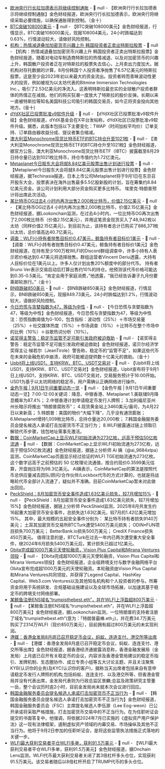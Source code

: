 - [欧洲央行行长拉加德表示将继续控制通胀]() - 📰 null - 【欧洲央行行长拉加德表示将继续控制通胀】金色财经报道，欧洲央行行长拉加德表示，欧洲央行将继续采取必要措施，以确保通胀得到控制。（金十）
- [BTC突破108000美元]() - 📰 null - 【BTC突破108000美元】金色财经报道，行情显示，BTC突破108000美元，现报108004美元，24小时跌幅达到0.63%，行情波动较大，请做好风险控制。
- [机构：热情减退叠加加密货币兴趣上升 韩国投资者正卖出特斯拉股票]() - 📰 null - 【机构：热情减退叠加加密货币兴趣上升 韩国投资者正卖出特斯拉股票】金色财经报道，随着对电动车制造商特斯拉的热情减退、以及对加密货币的兴趣上升，韩国散户投资者正在对特斯拉的股票失去信心，上月卖出力度加大。据机构对存托数据的计算，8月份韩国个人投资者净抛售了6.57亿美元的特斯拉股票，这是至少自2023年初以来最大的资金流出。投资者转而青睐波动性更大的投资，例如被视为以太坊代表的Bitmine Immersion Technologies Inc.，吸引了2.53亿美元的净流入。这表明特斯拉最忠实的全球散户投资者群体的热情正在减弱。他们的购买狂潮一度放大了特斯拉的股价反弹。长期以来一直被特斯拉等知名美国科技公司吸引的韩国交易员，如今正将资金投向其他地方。(金十)
- [dYdX社区已投票批准v9软件升级](https://x.com/dydxfoundation/status/1962393157858885891) - 📰 null - 【dYdX社区已投票批准v9软件升级】金色财经报道，dYdX基金会在X平台发帖称，dYdX社区已投票批准v9软件升级。据悉，此版本包括以下主要变化：TWAP（时间加权平均价）订单支持、订单路由器收益分成、提议者集合缩减。
- [澳大利亚Monochrome现货比特币ETF的BTC持仓升至1021枚](https://x.com/MonochromeAsset/status/1962385105525309679) - 📰 null - 【澳大利亚Monochrome现货比特币ETF的BTC持仓升至1021枚】金色财经报道，据官方公告，澳大利亚Monochrome现货比特币ETF（IBTC）披露截至8月29日持仓量已达到1021枚比特币，持仓市值约为1.72亿澳元。
- [Metaplanet今日股东大会将就8.84亿美元股票出售计划进行投票](https://www.techinasia.com/news/japans-metaplanet-to-vote-on-884m-bitcoin-share-sale-plan) - 📰 null - 【Metaplanet今日股东大会将就8.84亿美元股票出售计划进行投票】金色财经报道，据Techinasia报道，日本上市公司Metaplanet将于9月1日在东京召开股东大会，投票表决在海外出售最多5.5亿股新股的计划，旨在筹集约8.84亿美元资金。该公司计划利用大部分资金购买更多比特币。 
埃里克·特朗普预计将出席此次活动。
- [某比特币OG过去4 小时内再次出售2,000枚比特币，价值2.15亿美元](https://x.com/lookonchain/status/1962385957807849581) - 📰 null - 【某比特币OG过去4 小时内再次出售2,000枚比特币，价值2.15亿美元】金色财经报道，据Lookonchain监测，在过去4小时内，一位比特币OG再次出售了2,000枚比特币（价值2.15亿美元），并用这笔资金现货买入了48,942枚以太坊（同样价值2.15亿美元）。到目前为止，该持有者总计已购买了886,371枚以太坊，总价值高达40.7亿美元。
- [调查：WLFI小持有者抛售目标价0.47美元，鲸鱼持有者目标价1美元]() - 📰 null - 【调查：WLFI小持有者抛售目标价0.47美元，鲸鱼持有者目标价1美元】金色财经报道，在持有至少100万枚WLFI的Discord群组调查中，许多小持有人表示若价格达到0.47美元将选择抛售。群组运营者Vincent Deriu透露，大持有人目标价位在1美元以上。许多人仅计划出售20%额度中的部分代币。 
持有者Bruno Ver表示交易启动后打算出售约10%的持仓。他预测该代币价格可能达到0.35-0.5美元。“肯定会用于家庭消费，”他透露，“我已经告诉妻子九月份要乘邮轮旅行。”（金十）
- [BNB跌破850美元]() - 📰 null - 【BNB跌破850美元】金色财经报道，行情显示，BNB跌破850美元，现报849.73美元，24小时跌幅达到1.2%，行情波动较大，请做好风险控制。
- [今日恐慌与贪婪指数为47，等级为中性]() - 📰 null - 【今日恐慌与贪婪指数为47，等级为中性】金色财经报道，今日恐慌与贪婪指数为47，等级为中性 
注：恐慌指数阈值为0-100，包含指标：波动性（25%）＋市场交易量（25%）＋社交媒体热度（15%）＋市场调查（15%）＋比特币在整个市场中的比例（10%）＋谷歌热词分析（10%）。
- [诺奖得主警告：稳定币监管不足可能引发政府被迫救助]() - 📰 null - 【诺奖得主警告：稳定币监管不足可能引发政府被迫救助】金色财经报道，诺贝尔经济学奖得主让·梯若尔（JeanTirole）警告称，稳定币的“监管不足”，如果这些代币在未来的金融危机中崩溃，政府可能被迫提供数十亿美元的救助。（金十）
- [Upbit将上线USD1，支持KRW、BTC、USDT交易对](https://t.co/aj5uwLM8DL) - 📰 null - 【Upbit将上线USD1，支持KRW、BTC、USDT交易对】金色财经报道，Upbit宣布将于9月1日上线USD1，支持KRW、BTC、USDT交易对，交易服务预计于16:00开始。USD1为基于以太坊网络的稳定币，用户需确认正确网络进行操作。
- [金色午报 | 9月1日午间重要动态一览]() - 📰 null - 【金色午报 | 9月1日午间重要动态一览】7:00-12:00关键词：降息、中银香港、Metaplanet 
1.美联储9月降息概率为87.4%； 
2.中银香港计划申请稳定币发行人牌照； 
3.加利福尼亚州州长暗示将推出 “特朗普腐败币”； 
4.现货黄金站上3460美元/盎司，为4月22日以来新高； 
5.特朗普：美国的物价“大幅下降”，几乎没有通货膨胀； 
6.Metaplanet增持1,009枚比特币，总持仓量达20,000枚； 
7.韩国金融服务委员会提名候选人承诺打击加密货币不正当行为； 
8.WLFI披露通过链上领取已解锁代币步骤，钱包地址需事先激活。
- [数据：CoinMarketCap上显示WLFI初始流通为273亿枚，远高于预估50亿枚流通](https://x.com/ai_9684xtpa/status/1962362952167883216) - 📰 null - 【数据：CoinMarketCap上显示WLFI初始流通为273亿枚，远高于预估50亿枚流通】金色财经报道，据链上分析师 Ai 姨（@ai_9684xtpa）监测，CoinMarketCap页面显示经过验证的WLFI TGE初始流通为273亿枚。这个数字远高于之前预估的 50 亿枚理论流通值，按合约现价0.3599美元估算，开盘抛压将为98.3亿美元。 
Ai姨表示，CoinMarketCap的算法是按照代币总供应量减去团队/顾问/合作伙伴/Lockbox代币的方式计算的，也就是将战略轮代币全部计入流通了，疑似并不准确。目前CoinMarketCap暂未对此做出回应。
- [PeckShield：8月加密货币安全事件造成1.63亿美元损失，较7月增加15%](https://x.com/PeckShieldAlert/status/1962362569555157316) - 📰 null - 【PeckShield：8月加密货币安全事件造成1.63亿美元损失，较7月增加15%】金色财经报道，据链上分析师 PeckShield监测，2025年8月共发生约16起重大加密货币安全事件，总损失达1.63亿美元，较7月的1.42亿美元增加15%。 
其中，最大规模的五起安全事件分别为： 
某比特币持有者损失9140万美元； 
土耳其加密货币交易所BTCTurk遭受5400万美元损失； 
ODIN•FUN项目损失700万美元； 
BetterBank.io损失500万美元； 
CrediX Finance损失450万美元。 
值得注意的是，BTCTurk在过去一年内已两次遭受重大安全事件，继2024年6月损失5400万美元后，累计损失已超过1亿美元。
- [Obita完成超1000万美元天使轮融资，Vision Plus Capital和Mirana Ventures领投](https://www.prnewswire.com/news-releases/obita-secures-over-us10-million-in-angel-round-financing-to-accelerate-stablecoin-powered-cross-border-payment-infrastructure-302539658.html) - 📰 null - 【Obita完成超1000万美元天使轮融资，Vision Plus Capital和Mirana Ventures领投】金色财经报道，企业级跨境支付与数字金融网络平台Obita宣布完成超1000万美元的天使轮融资。本轮融资由Vision Plus Capital和Mirana Ventures共同领投，并获得了Legend Capital、HashKey Capital、Web3.com Ventures以及其他知名机构和个人投资者的参与。所筹资金将用于系统研发、合规基础设施建设以及全球市场拓展，以加速其基于稳定币的跨境支付网络部署。
- [某鲸鱼注册ENS域名“trumpisthebest.eth”，并在WLFI上浮盈超800万美元](https://x.com/lookonchain/status/1962361049015050642) - 📰 null - 【某鲸鱼注册ENS域名“trumpisthebest.eth”，并在WLFI上浮盈超800万美元】金色财经报道，据Lookonchain监测，一位特朗普的支持者注册了域名“trumpisthebest.eth”(意为：「特朗普最棒.eth」)，并花费34.7万美元购买了2314万WLFI（现价850万美元），目前拥有超过800万美元的未实现利润。
- [港媒：香港金发局8月底已召开稳定币会议，蚂蚁、连连支付、港交所等出席](https://www.etnet.com.hk/www/tc/news/home_categorized_news_detail.php?newsid=ETN350901560) - 📰 null - 【港媒：香港金发局8月底已召开稳定币会议，蚂蚁、连连支付、港交所等出席】金色财经报道，据香港经济通披露消息称，香港金融发展局（金发局）上月底已召开有关稳定币的会议，内容涉及香港金管局建议的稳定币指引、发牌机制、生态圈协作、成立专责小组等五大讨论主题，并且关注聚焦KYB(认识你的业务)及KYC(认识你的客户)，据称当天出席者包括来自有意申请稳定币发行人牌照的机构,包括蚂蚁、连连支付、以及港交所等，但香港金管局并没有代表出席，金发局代表则为行政总监区景麟;总监及政策研究主管董一岳，整个会议历时逾2小时，目前金发局尚未就本次会议进行回应。
- [韩国金融服务委员会提名候选人承诺打击加密货币不正当行为](https://ns3.ai/en/3OxnPKw1Mb) - 📰 null - 【韩国金融服务委员会提名候选人承诺打击加密货币不正当行为】金色财经报道，韩国金融服务委员会（FSC）主席提名候选人李伍源（Lee Eog-weon）已公开承诺将采取严格措施，打击加密货币交易中的不正当行为。在为任职听证会提交的书面答复中，他强调，将依据2024年7月已实施的《虚拟资产用户保护法》这一现有法律框架，遏制虚拟资产领域的内幕交易、市场操纵及其他不正当行为。他将于9月2日参加的任职听证会，是将这些监管执法措施正式落地的关键一步。
- [WLFI最大获利交易者平仓WLFI多单，获利91.5万美元](https://x.com/OnchainLens/status/1962357086526005262) - 📰 null - 【WLFI最大获利交易者平仓WLFI多单，获利91.5万美元】金色财经报道，据Onchain Lens监测，WLFI代币最大获利交易者关闭了其3倍杠杆多头仓位，实现获利91.5万美元。该交易者随后以8倍杠杆开启了TRUMP代币的多头仓位。
